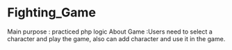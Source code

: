 # Fighting_Game
Main purpose : practiced php logic
About Game :Users need to select a character and play the game, also can add character and use it in the game.
